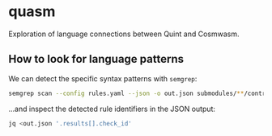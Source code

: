# quasm

Exploration of language connections between Quint and Cosmwasm.

## How to look for language patterns

We can detect the specific syntax patterns with `semgrep`:

```sh
semgrep scan --config rules.yaml --json -o out.json submodules/**/contract.rs
```

...and inspect the detected rule identifiers in the JSON output:

```sh
jq <out.json '.results[].check_id'
```
